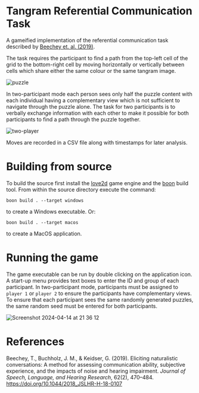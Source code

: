 # Tangram Referential Communication Task

A gameified implementation of the referential communication task described by [Beechey et. al. (2019)](https://doi.org/10.1044/2018_JSLHR-H-18-0107).

The task requires the participant to find a path from the top-left cell of the grid to the bottom-right cell by moving horizontally or vertically between cells which share either the same colour or the same tangram image.

![puzzle](https://github.com/timbeechey/tangram/assets/66388815/21720f9b-eb8e-4a1f-8d10-e77d3640e9ba)

In two-participant mode each person sees only half the puzzle content with each individual having a complementary view which is not sufficient to navigate through the puzzle alone. The task for two participants is to verbally exchange information with each other to make it possible for both participants to find a path through the puzzle together.

![two-player](https://github.com/timbeechey/tangram/assets/66388815/0042c4f3-3bbd-4830-92db-cb86d721d880)

Moves are recorded in a CSV file along with timestamps for later analysis.

# Building from source

To build the source first install the [love2d](https://www.love2d.org/) game engine and the [boon](https://github.com/camchenry/boon) build tool. From within the source directory execute the command:

```
boon build . --target windows
```

to create a Windows executable. Or:

```
boon build . --target macos
```

to create a MacOS application.

# Running the game

The game executable can be run by double clicking on the application icon. A start-up menu provides text boxes to enter the ID and group of each participant. In two-participant mode, participants must be assigned to `player 1` or `player 2` to ensure the participants have complementary views. To ensure that each participant sees the same randomly generated puzzles, the same random seed must be entered for both participants.

![Screenshot 2024-04-14 at 21 36 12](https://github.com/timbeechey/tangram/assets/66388815/962270db-39d4-4894-ab71-e0a9eb705d5d)

# References

Beechey, T., Buchholz, J. M., & Keidser, G. (2019). Eliciting naturalistic conversations: A method for assessing communication ability, subjective experience, and the impacts of noise and hearing impairment. _Journal of Speech, Language, and Hearing Research_, 62(2), 470–484. https://doi.org/10.1044/2018_JSLHR-H-18-0107
